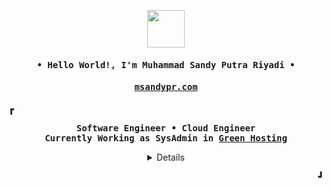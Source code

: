 <p align="center">
  <img src="https://cdn.discordapp.com/attachments/1056672938604122234/1092499926509953184/Sandy_Logo_White.png" height="60px"/>
</p>
<h4 align="center" id="begin"><samp>• Hello World!, I'm <b><a>Muhammad Sandy Putra Riyadi</a> •</b></h4>
<h4 align="center" id="begin"><samp><b><a href="https://msandypr.com">msandypr.com</a></h4>

<p><b>&#9487</b></p>

<p align="center"><samp>
Software Engineer • Cloud Engineer
<br>
Currently Working as SysAdmin in <b><a href="#">Green Hosting</a></b>
</samp></p>

<details align="center" id="details">
   <p align="center">
     <p><b><samp>My Skills</samp></b></p></b>
     <p align="center">
     <a href="#"><img alt="HTML5" src="https://img.shields.io/badge/HTML5%20-%E34F26.svg?&style=for-the-badge&color=orange&logo=html5&logoColor=white"/></a>
     <a href="#"><img alt="CSS3" src="https://img.shields.io/badge/CSS3%20-%E34F26.svg?&style=for-the-badge&color=blue&logo=css3&logoColor=white"/></a>
     <a href="#"><img alt="JavaScript" src="https://img.shields.io/badge/JavaScript%20-%E34F26.svg?&style=for-the-badge&color=yellow&logo=JavaScript&logoColor=white"/></a>
<!-- <a href="#"><img alt="Docker" src="https://img.shields.io/badge/docker-%230db7ed.svg?style=for-the-badge&logo=docker&logoColor=white"/></a> -->
     <a href="#"><img alt="PHP" src="https://img.shields.io/badge/PHP%20-%E34F26.svg?&style=for-the-badge&color=purple&logo=php&logoColor=white"/></a>
     <a href="#"><img alt="Python" src="https://img.shields.io/badge/Python%20-%E34F26.svg?&style=for-the-badge&color=blue&logo=python&logoColor=white"/></a>
     <a href="#"><img alt="Git" src="https://img.shields.io/badge/git%20-%23F05033.svg?&style=for-the-badge&logo=git&logoColor=white"/></a>
     <a href="#"><img alt="GCP" src="https://img.shields.io/badge/GCP%20-%E34F26.svg?&style=for-the-badge&color=red&logo=googlecloud&logoColor=white"/></a>
     </p>
     <p id="med"><b><samp>My Social Media</samp></b></p>
     <p align="center">
     <a href="https://www.instagram.com/msandypr/"><img src="https://img.shields.io/badge/Instagram-E4405F?style=for-the-badge&logo=instagram&logoColor=white"></a>
     <a href="https://www.linkedin.com/in/msandypr/"><img src="https://img.shields.io/badge/LinkedIn-0077B5?style=for-the-badge&logo=linkedin&logoColor=white"></a>
     <a href="https://twitter.com/msandypr"><img src="https://img.shields.io/badge/Twitter-1DA1F2?style=for-the-badge&logo=twitter&logoColor=white"></a>
     </p>
     <p id="med"><b><samp>My Github Stats</samp></b></p>
     <img src="https://github-readme-stats.vercel.app/api?username=msandypr&show_icons=true&hide_border=true&hide=issues&title_color=5391FE&icon_color=000000&text_color=555"></img><br>
    <p align="center">════ ⋆★⋆ ════<br></p>
    <p align="center"><b><samp>As a veteran on this battlefield of life, I've gotten used to losing. That's why I always hate nice girls</samp></b></p>
    <samp>
    <p align="center">════ ⋆★⋆ ════<br></p>
</samp>
  </p>
</details>
  
</details>

<p align="right"><b>&#9499</b></p>

